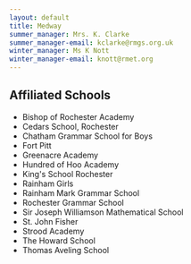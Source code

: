 ```yaml
---
layout: default
title: Medway
summer_manager: Mrs. K. Clarke
summer_manager-email: kclarke@rmgs.org.uk
winter_manager: Ms K Nott
winter_manager-email: knott@rmet.org
---
```


## Affiliated Schools

- Bishop of Rochester Academy
- Cedars School, Rochester
- Chatham Grammar School for Boys
- Fort Pitt
- Greenacre Academy
- Hundred of Hoo Academy
- King's School Rochester
- Rainham Girls
- Rainham Mark Grammar School
- Rochester Grammar School
- Sir Joseph Williamson Mathematical School
- St. John Fisher
- Strood Academy
- The Howard School
- Thomas Aveling School
